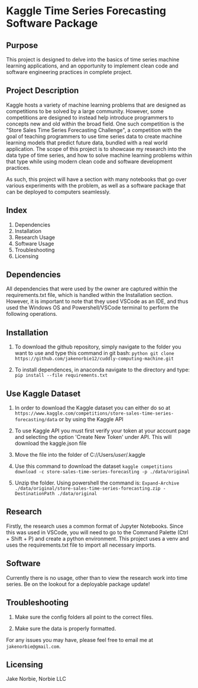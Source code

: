 # Kaggle Time Series Forecasting Software Package

## Purpose

This project is designed to delve into the basics of time series machine learning applications, and an opportunity to implement clean code and software engineering practices in complete project.

## Project Description

Kaggle hosts a variety of machine learning problems that are designed as competitions to be solved by a large community. However, some competitions are designed to instead help introduce programmers to concepts new and old within the broad field. One such competition is the "Store Sales Time Series Forecasting Challenge", a competition with the goal of teaching programmers to use time series data to create machine learning models that predict future data, bundled with a real world application. The scope of this project is to showcase my research into the data type of time series, and how to solve machine learning problems within that type while using modern clean code and software development practices.

As such, this project will have a section with many notebooks that go over various experiments with the problem, as well as a software package that can be deployed to computers seamlessly.

## Index

1. Dependencies
2. Installation
3. Research Usage
4. Software Usage
5. Troubleshooting
6. Licensing

## Dependencies

All dependencies that were used by the owner are captured within the requirements.txt file, which is handled within the Installation section. However, it is important to note that they used VSCode as an IDE, and thus used the Windows OS and Powershell/VSCode terminal to perform the following operations.

## Installation

1) To download the github repository, simply navigate to the folder you want to use and type this command in git bash:
```python git clone https://github.com/jakenorbie12/cuddly-computing-machine.git```

2) To install dependences, in anaconda navigate to the directory and type:
```pip install --file requirements.txt```

## Use Kaggle Dataset

1) In order to download the Kaggle dataset you can either do so at `https://www.kaggle.com/competitions/store-sales-time-series-forecasting/data` or by using the Kaggle API

2) To use Kaggle API you must first verify your token at your account page and selecting the option 'Create New Token' under API. This will download the kaggle.json file

3) Move the file into the folder of C://Users/*user*/.kaggle

4) Use this command to download the dataset
```kaggle competitions download -c store-sales-time-series-forecasting -p ./data/original```

5) Unzip the folder. Using powershell the command is:
```Expand-Archive ./data/original/store-sales-time-series-forecasting.zip -DestinationPath ./data/original```

## Research

Firstly, the research uses a common format of Jupyter Notebooks. Since this was used in VSCode, you will need to go to the Command Palette (Ctrl + Shift + P) and create a python environment. This project uses a venv and uses the requirements.txt file to import all necessary imports.

## Software

Currently there is no usage, other than to view the research work into time series. Be on the lookout for a deployable package update!

## Troubleshooting

1) Make sure the config folders all point to the correct files.

2) Make sure the data is properly formatted.

For any issues you may have, please feel free to email me at `jakenorbie@gmail.com`.

## Licensing

Jake Norbie, Norbie LLC

